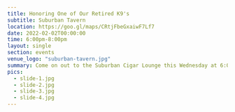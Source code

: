 ```yaml
---
title: Honoring One of Our Retired K9's
subtitle: Suburban Tavern
location: https://goo.gl/maps/CRtjFbeGxaiwF7Lf7
date: 2022-02-02T00:00:00
time: 6:00pm-8:00pm
layout: single
section: events
venue_logo: "suburban-tavern.jpg"
summary: Come on out to the Suburban Cigar Lounge this Wednesday at 6:00pm as we will be honoring Retired K-9 Kaz.
pics:
  - slide-1.jpg
  - slide-2.jpg
  - slide-3.jpg
  - slide-4.jpg
---
```


